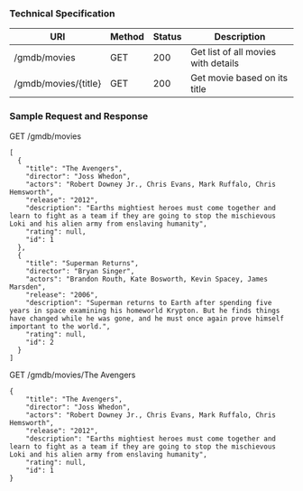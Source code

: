 
### **Technical Specification**

| URI | Method | Status| Description |
|-----|--------|-------|-------------|
|/gmdb/movies|GET|200|Get list of all movies with details|
|/gmdb/movies/{title}|GET|200|Get movie based on its title|

### **Sample Request and Response**

GET /gmdb/movies
````
[
  {
    "title": "The Avengers",
    "director": "Joss Whedon",
    "actors": "Robert Downey Jr., Chris Evans, Mark Ruffalo, Chris Hemsworth",
    "release": "2012",
    "description": "Earths mightiest heroes must come together and learn to fight as a team if they are going to stop the mischievous Loki and his alien army from enslaving humanity",
    "rating": null,
    "id": 1
  },
  {
    "title": "Superman Returns",
    "director": "Bryan Singer",
    "actors": "Brandon Routh, Kate Bosworth, Kevin Spacey, James Marsden",
    "release": "2006",
    "description": "Superman returns to Earth after spending five years in space examining his homeworld Krypton. But he finds things have changed while he was gone, and he must once again prove himself important to the world.",
    "rating": null,
    "id": 2
  }
]
````

GET /gmdb/movies/The Avengers
````
{
    "title": "The Avengers",
    "director": "Joss Whedon",
    "actors": "Robert Downey Jr., Chris Evans, Mark Ruffalo, Chris Hemsworth",
    "release": "2012",
    "description": "Earths mightiest heroes must come together and learn to fight as a team if they are going to stop the mischievous Loki and his alien army from enslaving humanity",
    "rating": null,
    "id": 1 
}
````
